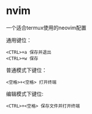 # nvim
一个适合termux使用的neovim配置

通用键位：
```
<CTRL>+a 保存并退出
<CTRL>+w 保存
```
普通模式下键位：
```
<空格>+<空格> 打开终端
```
编辑模式下键位:
```
<CTRL>+<空格> 保存文件并打开终端
```

